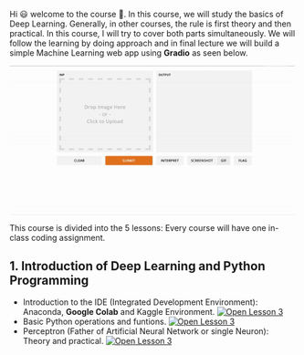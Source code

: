 
Hi 😃 welcome to the course 👻.
In this course, we will study the basics of Deep Learning. Generally, in other courses, the rule is first theory and then practical. In this course, I will try to cover both parts simultaneously. We will follow the learning by doing approach and in final lecture we will build a simple Machine Learning web app using **Gradio** as seen below. 

<img align="center" src="ezgif.com-gif-maker%20(1).gif" width="500" />


This course is divided into the 5 lessons: Every course will have one in-class coding assignment.  

## 1. Introduction of Deep Learning and Python Programming

- Introduction to the IDE (Integrated Development Environment): Anaconda, **Google Colab** and Kaggle Environment. [![Open Lesson 3](https://img.shields.io/badge/Kaggle-20BEFF.svg?style=for-the-badge&logo=Kaggle&logoColor=white)]()
- Basic Python operations and funtions. [![Open Lesson 3](https://img.shields.io/badge/Kaggle-20BEFF.svg?style=for-the-badge&logo=Kaggle&logoColor=white)](https://www.kaggle.com/code/sumpandey/basic-python-operations/notebook)
- Perceptron (Father of Artificial Neural Network or single Neuron): Theory and practical. [![Open Lesson 3](https://img.shields.io/badge/Kaggle-20BEFF.svg?style=for-the-badge&logo=Kaggle&logoColor=white)]()
 
